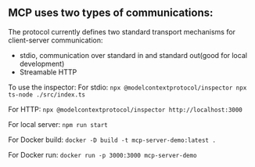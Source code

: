 ## MCP uses two types of communications:

The protocol currently defines two standard transport mechanisms for client-server communication:

- stdio, communication over standard in and standard out(good for local development)
- Streamable HTTP

To use the inspector:
For stdio:
`npx @modelcontextprotocol/inspector npx ts-node ./src/index.ts`

For HTTP:
`npx @modelcontextprotocol/inspector http://localhost:3000`

For local server:
`npm run start`

For Docker build:
`docker -D build -t mcp-server-demo:latest .`

For Docker run:
`docker run -p 3000:3000 mcp-server-demo`
